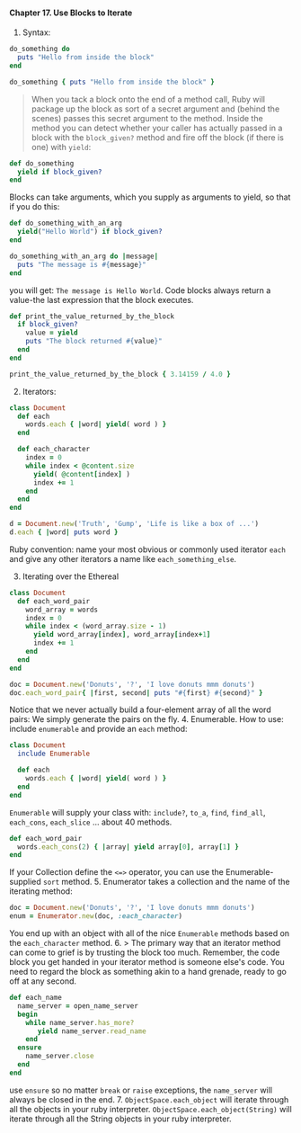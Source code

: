 #### Chapter 17. Use Blocks to Iterate
1. Syntax:
  ```ruby
  do_something do
    puts "Hello from inside the block"
  end

  do_something { puts "Hello from inside the block" }
  ```
  > When you tack a block onto the end of a method call, Ruby will package up the block as sort of a secret argument and (behind the scenes) passes this secret argument to the method. Inside the method you can detect whether your caller has actually passed in a block with the `block_given?` method and fire off the block (if there is one) with `yield`:

  ```ruby
  def do_something
    yield if block_given?
  end
  ```
  Blocks can take arguments, which you supply as arguments to yield, so that if you do this:
  ```ruby
  def do_something_with_an_arg
    yield("Hello World") if block_given?
  end

  do_something_with_an_arg do |message|
    puts "The message is #{message}"
  end
  ```
  you will get: `The message is Hello World`.
  Code blocks always return a value-the last expression that the block executes.
  ```ruby
  def print_the_value_returned_by_the_block
    if block_given?
      value = yield
      puts "The block returned #{value}"
    end
  end

  print_the_value_returned_by_the_block { 3.14159 / 4.0 }
  ```
2. Iterators:
  ```ruby
  class Document
    def each
      words.each { |word| yield( word ) }
    end

    def each_character
      index = 0
      while index < @content.size
        yield( @content[index] )
        index += 1
      end
    end
  end

  d = Document.new('Truth', 'Gump', 'Life is like a box of ...')
  d.each { |word| puts word }
  ```
  Ruby convention: name your most obvious or commonly used iterator `each` and give any other iterators a name like `each_something_else`.

3. Iterating over the Ethereal
  ```ruby
  class Document
    def each_word_pair
      word_array = words
      index = 0
      while index < (word_array.size - 1)
        yield word_array[index], word_array[index+1]
        index += 1
      end
    end
  end

  doc = Document.new('Donuts', '?', 'I love donuts mmm donuts')
  doc.each_word_pair{ |first, second| puts "#{first} #{second}" }
  ```
  Notice that we never actually build a four-element array of all the word pairs: We simply generate the pairs on the fly.
4. Enumerable. How to use: include `enumerable` and provide an `each` method:
  ```ruby
  class Document
    include Enumerable

    def each
      words.each { |word| yield( word ) }
    end
  end
  ```
  `Enumerable` will supply your class with: `include?`, `to_a`, `find`, `find_all`, `each_cons`, `each_slice` ... about 40 methods.
  ```ruby
  def each_word_pair
    words.each_cons(2) { |array| yield array[0], array[1] }
  end
  ```
  If your Collection define the `<=>` operator, you can use the Enumerable-supplied `sort` method.
5. Enumerator takes a collection and the name of the iterating method:
  ```ruby
  doc = Document.new('Donuts', '?', 'I love donuts mmm donuts')
  enum = Enumerator.new(doc, :each_character)
  ```
  You end up with an object with all of the nice `Enumerable` methods based on the `each_character` method.
6. > The primary way that an iterator method can come to grief is by trusting the block too much. Remember, the code block you get handed in your iterator method is someone else's code. You need to regard the block as something akin to a hand grenade, ready to go off at any second.
  ```ruby
  def each_name
    name_server = open_name_server   
    begin
      while name_server.has_more?
         yield name_server.read_name
      end
    ensure
      name_server.close              
    end
  end
  ```
  use `ensure` so no matter `break` or `raise` exceptions, the `name_server` will always be closed in the end.
7. `ObjectSpace.each_object` will iterate through all the objects in your ruby interpreter. `ObjectSpace.each_object(String)` will iterate through all the String objects in your ruby interpreter.
